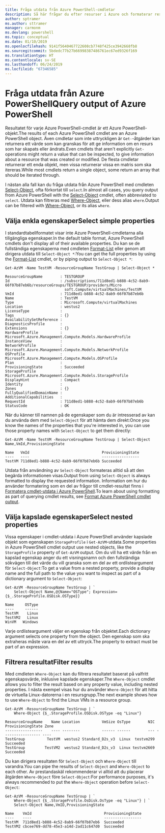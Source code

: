 ```yaml
---
title: Fråga utdata från Azure PowerShell-cmdletar
description: Så här frågar du efter resurser i Azure och formaterar resultaten.
author: sptramer
ms.author: sttramer
manager: carmonm
ms.devlang: powershell
ms.topic: conceptual
ms.date: 01/10/2019
ms.openlocfilehash: 9141f5640467722608cb7748f425ce3942668fb8
ms.sourcegitcommit: 5bdedc77b27b66998387486761ec67ed9326f169
ms.translationtype: HT
ms.contentlocale: sv-SE
ms.lasthandoff: 06/24/2019
ms.locfileid: "67346585"
---
```

# <a name="query-output-of-azure-powershell"></a><span data-ttu-id="32c95-103">Fråga utdata från Azure PowerShell</span><span class="sxs-lookup"><span data-stu-id="32c95-103">Query output of Azure PowerShell</span></span> 

<span data-ttu-id="32c95-104">Resultatet för varje Azure PowerShell-cmdlet är ett Azure PowerShell-objekt.</span><span class="sxs-lookup"><span data-stu-id="32c95-104">The results of each Azure PowerShell cmdlet are an Azure PowerShell object.</span></span> <span data-ttu-id="32c95-105">Även cmdletar som inte uttryckligen är `Get-`-åtgärder kan returnera ett värde som kan granskas för att ge information om en resurs som har skapats eller ändrats.</span><span class="sxs-lookup"><span data-stu-id="32c95-105">Even cmdlets that aren't explicitly `Get-` operations might return a value that can be inspected, to give information about a resource that was created or modified.</span></span> <span data-ttu-id="32c95-106">De flesta cmdletar returnerar ett enda objekt, men vissa returnerar vissa en matris som ska itereras.</span><span class="sxs-lookup"><span data-stu-id="32c95-106">While most cmdlets return a single object, some return an array that should be iterated through.</span></span>

<span data-ttu-id="32c95-107">I nästan alla fall kan du fråga utdata från Azure PowerShell med cmdleten [Select-Object](/powershell/module/Microsoft.PowerShell.Utility/Select-Object), ofta förkortat till `select`.</span><span class="sxs-lookup"><span data-stu-id="32c95-107">In almost all cases, you query output from Azure PowerShell with the [Select-Object](/powershell/module/Microsoft.PowerShell.Utility/Select-Object) cmdlet, often abbreviated to `select`.</span></span> <span data-ttu-id="32c95-108">Utdata kan filtreras med [Where-Object](/powershell/module/Microsoft.PowerShell.Core/Where-Object), eller dess alias `where`.</span><span class="sxs-lookup"><span data-stu-id="32c95-108">Output can be filtered with [Where-Object](/powershell/module/Microsoft.PowerShell.Core/Where-Object), or its alias `where`.</span></span>

## <a name="select-simple-properties"></a><span data-ttu-id="32c95-109">Välja enkla egenskaper</span><span class="sxs-lookup"><span data-stu-id="32c95-109">Select simple properties</span></span>

<span data-ttu-id="32c95-110">I standardtabellformatet visar inte Azure PowerShell-cmdletarna alla tillgängliga egenskaper.</span><span class="sxs-lookup"><span data-stu-id="32c95-110">In the default table format, Azure PowerShell cmdlets don't display all of their available properties.</span></span> <span data-ttu-id="32c95-111">Du kan se de fullständiga egenskaperna med cmdleten [Format-List](/powershell/module/microsoft.powershell.utility/format-list) eller genom att dirigera utdata till `Select-Object *`:</span><span class="sxs-lookup"><span data-stu-id="32c95-111">You can get the full properties by using the [Format-List](/powershell/module/microsoft.powershell.utility/format-list) cmdlet, or by piping output to `Select-Object *`:</span></span>

```azurepowershell-interactive
Get-AzVM -Name TestVM -ResourceGroupName TestGroup | Select-Object *
```

```output
ResourceGroupName        : TESTGROUP
Id                       : /subscriptions/711d8ed1-b888-4c52-8ab9-66f07b87eb6b/resourceGroups/TESTGROUP/providers/Micro
                           soft.Compute/virtualMachines/TestVM
VmId                     : 711d8ed1-b888-4c52-8ab9-66f07b87eb6b
Name                     : TestVM
Type                     : Microsoft.Compute/virtualMachines
Location                 : westus2
LicenseType              :
Tags                     : {}
AvailabilitySetReference :
DiagnosticsProfile       :
Extensions               : {}
HardwareProfile          : Microsoft.Azure.Management.Compute.Models.HardwareProfile
InstanceView             :
NetworkProfile           : Microsoft.Azure.Management.Compute.Models.NetworkProfile
OSProfile                : Microsoft.Azure.Management.Compute.Models.OSProfile
Plan                     :
ProvisioningState        : Succeeded
StorageProfile           : Microsoft.Azure.Management.Compute.Models.StorageProfile
DisplayHint              : Compact
Identity                 :
Zones                    : {}
FullyQualifiedDomainName :
AdditionalCapabilities   :
RequestId                : 711d8ed1-b888-4c52-8ab9-66f07b87eb6b
StatusCode               : OK
```

<span data-ttu-id="32c95-112">När du känner till namnen på de egenskaper som du är intresserad av kan du använda dem med `Select-Object` för att hämta dem direkt:</span><span class="sxs-lookup"><span data-stu-id="32c95-112">Once you know the names of the properties that you're interested in, you can use those property names with `Select-Object` to get them directly:</span></span>

```azurepowershell-interactive
Get-AzVM -Name TestVM -ResourceGroupName TestGroup | Select-Object Name,VmId,ProvisioningState
```

```output
Name   VmId                                 ProvisioningState
----   ----                                 -----------------
TestVM 711d8ed1-b888-4c52-8ab9-66f07b87eb6b Succeeded
```

<span data-ttu-id="32c95-113">Utdata från användning av `Select-Object` formateras alltid så att den begärda informationen visas.</span><span class="sxs-lookup"><span data-stu-id="32c95-113">Output from using `Select-Object` is always formatted to display the requested information.</span></span> <span data-ttu-id="32c95-114">Information om hur du använder formatering som en del av frågor till cmdlet-resultat finns i [Formatera cmdlet-utdata i Azure PowerShell](formatting-output.md).</span><span class="sxs-lookup"><span data-stu-id="32c95-114">To learn about using formatting as part of querying cmdlet results, see [Format Azure PowerShell cmdlet output](formatting-output.md).</span></span>

## <a name="select-nested-properties"></a><span data-ttu-id="32c95-115">Välja kapslade egenskaper</span><span class="sxs-lookup"><span data-stu-id="32c95-115">Select nested properties</span></span>

<span data-ttu-id="32c95-116">Vissa egenskaper i cmdlet-utdata i Azure PowerShell använder kapslade objekt som egenskapen `StorageProfile` i `Get-AzVM`-utdata.</span><span class="sxs-lookup"><span data-stu-id="32c95-116">Some properties in Azure PowerShell cmdlet output use nested objects, like the `StorageProfile` property of `Get-AzVM` output.</span></span> <span data-ttu-id="32c95-117">Om du vill ha ett värde från en kapslad egenskap anger du ett visningsnamn och den fullständiga sökvägen till det värde du vill granska som en del av ett ordlisteargument för `Select-Object`:</span><span class="sxs-lookup"><span data-stu-id="32c95-117">To get a value from a nested property, provide a display name and the full path to the value you want to inspect as part of a dictionary argument to `Select-Object`:</span></span>

```azurepowershell-interactive
Get-AzVM -ResourceGroupName TestGroup | `
    Select-Object Name,@{Name="OSType"; Expression={$_.StorageProfile.OSDisk.OSType}}
```

```output
Name     OSType
----     ------
TestVM    Linux
TestVM2   Linux
WinVM   Windows
```

<span data-ttu-id="32c95-118">Varje ordlisteargument väljer en egenskap från objektet.</span><span class="sxs-lookup"><span data-stu-id="32c95-118">Each dictionary argument selects one property from the object.</span></span> <span data-ttu-id="32c95-119">Den egenskap som ska extraheras måste vara en del av ett uttryck.</span><span class="sxs-lookup"><span data-stu-id="32c95-119">The property to extract must be part of an expression.</span></span>

## <a name="filter-results"></a><span data-ttu-id="32c95-120">Filtrera resultat</span><span class="sxs-lookup"><span data-stu-id="32c95-120">Filter results</span></span> 

<span data-ttu-id="32c95-121">Med cmdleten `Where-Object` kan du filtrera resultatet baserat på valfritt egenskapsvärde, inklusive kapslade egenskaper.</span><span class="sxs-lookup"><span data-stu-id="32c95-121">The `Where-Object` cmdlet allows you to filter the result based on any property value, including nested properties.</span></span> <span data-ttu-id="32c95-122">I nästa exempel visas hur du använder `Where-Object` för att hitta de virtuella Linux-datorerna i en resursgrupp.</span><span class="sxs-lookup"><span data-stu-id="32c95-122">The next example shows how to use `Where-Object` to find the Linux VMs in a resource group.</span></span>

```azurepowershell-interactive
Get-AzVM -ResourceGroupName TestGroup | `
    Where-Object {$_.StorageProfile.OSDisk.OSType -eq "Linux"}
```

```output
ResourceGroupName    Name Location          VmSize OsType        NIC ProvisioningState Zone
-----------------    ---- --------          ------ ------        --- ----------------- ----
TestGroup          TestVM  westus2 Standard_D2s_v3  Linux  testvm299         Succeeded
TestGroup         TestVM2  westus2 Standard_D2s_v3  Linux testvm2669         Succeeded
```

<span data-ttu-id="32c95-123">Du kan dirigera resultaten för `Select-Object` och `Where-Object` till varandra.</span><span class="sxs-lookup"><span data-stu-id="32c95-123">You can pipe the results of `Select-Object` and `Where-Object` to each other.</span></span> <span data-ttu-id="32c95-124">Av prestandaskäl rekommenderar vi alltid att du placerar åtgärden `Where-Object` före `Select-Object`:</span><span class="sxs-lookup"><span data-stu-id="32c95-124">For performance purposes, it's always recommended to put the `Where-Object` operation before `Select-Object`:</span></span>

```azurepowershell-interactive
Get-AzVM -ResourceGroupName TestGroup | `
    Where-Object {$_.StorageProfile.OsDisk.OsType -eq "Linux"} | `
    Select-Object Name,VmID,ProvisioningState
```

```output
Name    VmId                                 ProvisioningState
----    ----                                 -----------------
TestVM  711d8ed1-b888-4c52-8ab9-66f07b87eb6  Succeeded
TestVM2 cbcee769-dd78-45e3-a14d-2ad11c647d0  Succeeded
```